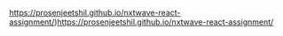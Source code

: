 https://prosenjeetshil.github.io/nxtwave-react-assignment/)https://prosenjeetshil.github.io/nxtwave-react-assignment/
